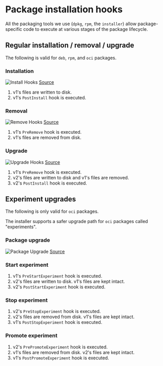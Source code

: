 # Package installation hooks

All the packaging tools we use (`dpkg`, `rpm`, the `installer`) allow package-specific code to execute at various stages of the package lifecycle.

## Regular installation / removal / upgrade

The following is valid for `deb`, `rpm`, and `oci` packages.

### Installation

![Install Hooks](https://gist.githubusercontent.com/arbll/13866f7e466706275274380b79a2bba4/raw/bfea4958a1e2fddfeac4649c55975d083d6693fd/install.svg)
[Source](https://docs.google.com/drawings/d/1wsqV_Id_utKt7VrT8DAAsP28edk4diBRae59TqnLOAk/edit)

1. v1's files are written to disk.
2. v1's `PostInstall` hook is executed.

### Removal

![Remove Hooks](https://gist.githubusercontent.com/arbll/13866f7e466706275274380b79a2bba4/raw/f6320aabc00a7a442da3dec11cab6fb83723b7bc/remove.svg)
[Source](https://docs.google.com/drawings/d/1FTWx4drnA_iQTCMUpxzVh-VWLTOgST552eRMkvrikGk/edit)

1. v1's `PreRemove` hook is executed.
2. v1's files are removed from disk.

### Upgrade

![Upgrade Hooks](https://gist.githubusercontent.com/arbll/13866f7e466706275274380b79a2bba4/raw/440e3cbc04d9762ee0f1864333ec1a004ec50159/upgrade.svg)
[Source](https://docs.google.com/drawings/d/17RHy35YWuriaeCXTQ5eQciC3goYgle2_Qwe2nhRzzho/edit)

1. v1's `PreRemove` hook is executed.
2. v2's files are written to disk and v1's files are removed.
3. v2's `PostInstall` hook is executed.

## Experiment upgrades

The following is only valid for `oci` packages.

The installer supports a safer upgrade path for `oci` packages called "experiments".

### Package upgrade

![Package Upgrade](https://gist.githubusercontent.com/arbll/13866f7e466706275274380b79a2bba4/raw/bfea4958a1e2fddfeac4649c55975d083d6693fd/experiment_package.svg)
[Source](https://docs.google.com/drawings/d/1j2k2vHQhBevPQxJLDAkC68RyMrKysBbJ1Z2ENrYNUxI/edit)

### Start experiment

1. v1's `PreStartExperiment` hook is executed.
2. v2's files are written to disk. v1's files are kept intact.
3. v2's `PostStartExperiment` hook is executed.

### Stop experiment

1. v2's `PreStopExperiment` hook is executed.
2. v2's files are removed from disk. v1's files are kept intact.
3. v1's `PostStopExperiment` hook is executed.

### Promote experiment

1. v2's `PrePromoteExperiment` hook is executed.
2. v1's files are removed from disk. v2's files are kept intact.
3. v1's `PostPromoteExperiment` hook is executed.
